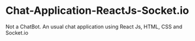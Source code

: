 # Chat-Application-ReactJs-Socket.io
Not a ChatBot. An usual chat application using React Js, HTML, CSS and Socket.io
